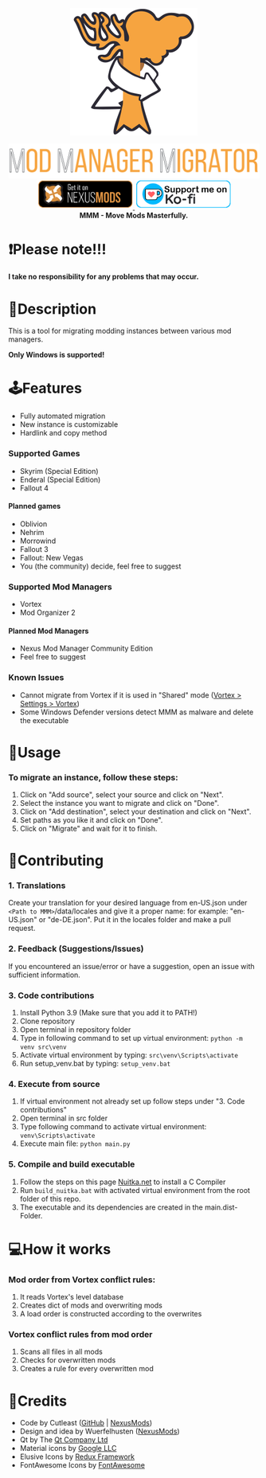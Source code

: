 <p align="center">
<picture>
  <img alt="" src="src/data/icons/mmm.svg" width=256 height=256>
</picture>
</p>
<p align="center">
<picture>
  <img alt="" src="misc_assets/HeadLineGH.svg" width=512>
</picture>
<br>
<a href="https://www.nexusmods.com/site/mods/545/"><img src="misc_assets/GiO_NM.png" height="60px"/> </a>
<a href="https://ko-fi.com/cutleast"><img src="misc_assets/KoFi.png" height="60px"/> </a>
<br>
<strong>MMM - Move Mods Masterfully.</strong>
</p>

# ❗Please note!!!

**I take no responsibility for any problems that may occur.**

# 📄Description

This is a tool for migrating modding instances between various mod managers.

**Only Windows is supported!**

# 🕹Features

- Fully automated migration
- New instance is customizable
- Hardlink and copy method

### Supported Games

- Skyrim (Special Edition)
- Enderal (Special Edition)
- Fallout 4

#### Planned games

- Oblivion
- Nehrim
- Morrowind
- Fallout 3
- Fallout: New Vegas
- You (the community) decide, feel free to suggest

### Supported Mod Managers

- Vortex
- Mod Organizer 2

#### Planned Mod Managers

- Nexus Mod Manager Community Edition
- Feel free to suggest


### Known Issues
- Cannot migrate from Vortex if it is used in "Shared" mode ([Vortex > Settings > Vortex](https://imgur.com/fyKAgK7))
- Some Windows Defender versions detect MMM as malware and delete the executable

# 🔧Usage

### To migrate an instance, follow these steps:

1. Click on "Add source", select your source and click on "Next".
2. Select the instance you want to migrate and click on "Done".
3. Click on "Add destination", select your destination and click on "Next".
4. Set paths as you like it and click on "Done".
5. Click on "Migrate" and wait for it to finish.

# 🫶Contributing

### 1. Translations

Create your translation for your desired language from en-US.json under `<Path to MMM>`/data/locales and give it a proper name: for example: "en-US.json" or "de-DE.json". Put it in the locales folder and make a pull request.

### 2. Feedback (Suggestions/Issues)

If you encountered an issue/error or have a suggestion, open an issue with sufficient information.

### 3. Code contributions

1. Install Python 3.9 (Make sure that you add it to PATH!)
2. Clone repository
3. Open terminal in repository folder
4. Type in following command to set up virtual environment:
   `python -m venv src\venv`
5. Activate virtual environment by typing:
   `src\venv\Scripts\activate`
6. Run setup_venv.bat by typing:
   `setup_venv.bat`

### 4. Execute from source

1. If virtual environment not already set up follow steps under "3. Code contributions"
2. Open terminal in src folder
3. Type following command to activate virtual environment:
   `venv\Scripts\activate`
4. Execute main file:
   `python main.py`

### 5. Compile and build executable

1. Follow the steps on this page [Nuitka.net](https://nuitka.net/doc/user-manual.html#usage) to install a C Compiler
2. Run `build_nuitka.bat` with activated virtual environment from the root folder of this repo.
3. The executable and its dependencies are created in the main.dist-Folder.

# 💻How it works

### Mod order from Vortex conflict rules:

1. It reads Vortex's level database
2. Creates dict of mods and overwriting mods
3. A load order is constructed according to the overwrites

### Vortex conflict rules from mod order

1. Scans all files in all mods
2. Checks for overwritten mods
3. Creates a rule for every overwritten mod

# 🔗Credits

- Code by Cutleast ([GitHub](https://github.com/Cutleast) | [NexusMods](https://www.nexusmods.com/users/65733731))
- Design and idea by Wuerfelhusten ([NexusMods](https://www.nexusmods.com/users/122160268))
- Qt by The [Qt Company Ltd](https://qt.io)
- Material icons by [Google LLC](https://github.com/google/material-design-icons)
- Elusive Icons by [Redux Framework](http://elusiveicons.com/)
- FontAwesome Icons by [FontAwesome](https://github.com/FortAwesome/Font-Awesome)
